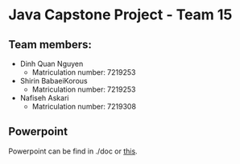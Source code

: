 # Java Capstone Project - Team 15 
## Team members: 
- Dinh Quan Nguyen <br>
  - Matriculation number: 7219253
- Shirin BabaeiKorous <br>
  - Matriculation number: 7219253
- Nafiseh Askari <br>
  - Matriculation number: 7219308
## Powerpoint
Powerpoint can be find in ./doc or [this](./doc/Capstone-Java-Project_Team15.pptx).
